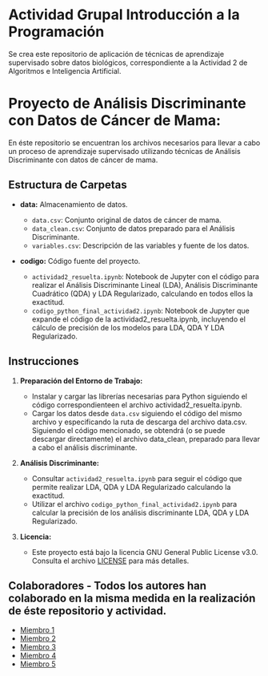 # Actividad Grupal Introducción a la Programación
Se crea este repositorio de aplicación de técnicas de aprendizaje supervisado sobre datos biológicos, correspondiente a la Actividad 2 de Algoritmos e Inteligencia Artificial.

# Proyecto de Análisis Discriminante con Datos de Cáncer de Mama:

En éste repositorio se encuentran los archivos necesarios para llevar a cabo un proceso de aprendizaje supervisado utilizando técnicas de Análisis Discriminante con datos de cáncer de mama.

## Estructura de Carpetas

- **data:** Almacenamiento de datos.
  - `data.csv`: Conjunto original de datos de cáncer de mama.
  - `data_clean.csv`: Conjunto de datos preparado para el Análisis Discriminante.
  - `variables.csv`: Descripción de las variables y fuente de los datos.

- **codigo:** Código fuente del proyecto.
  - `actividad2_resuelta.ipynb`: Notebook de Jupyter con el código para realizar el Análisis Discriminante Lineal (LDA), Análisis Discriminante Cuadrático (QDA) y LDA Regularizado, calculando en todos ellos la exactitud.
  - `codigo_python_final_actividad2.ipynb`: Notebook de Jupyter que expande el código de la actividad2_resuelta.ipynb, incluyendo el cálculo de precisión de los modelos para LDA, QDA Y LDA Regularizado.

## Instrucciones

1. **Preparación del Entorno de Trabajo:**
   - Instalar y cargar las librerías necesarias para Python siguiendo el código correspondienteen el archivo actividad2_resuelta.ipynb.
   - Cargar los datos desde `data.csv` siguiendo el código del mismo archivo y especificando la ruta de descarga del archivo data.csv. Siguiendo el código mencionado, se obtendrá (o se puede descargar directamente) el 
     archivo data_clean, preparado para llevar a cabo el análisis discriminante.

2. **Análisis Discriminante:**
   - Consultar `actividad2_resuelta.ipynb` para seguir el código que permite realizar LDA, QDA y LDA Regularizado calculando la exactitud.
   - Utilizar el archivo `codigo_python_final_actividad2.ipynb` para calcular la precisión de los análisis discriminante LDA, QDA y LDA Regularizado.

3. **Licencia:**
   - Este proyecto está bajo la licencia GNU General Public License v3.0. Consulta el archivo [LICENSE](LICENSE) para más detalles.

## Colaboradores - Todos los autores han colaborado en la misma medida en la realización de éste repositorio y actividad.

- [Miembro 1](https://github.com/ARECHEM)
- [Miembro 2](https://github.com/miembro2)
- [Miembro 3](https://github.com/miembro3)
- [Miembro 4](https://github.com/miembro4)
- [Miembro 5](https://github.com/miembro5)
